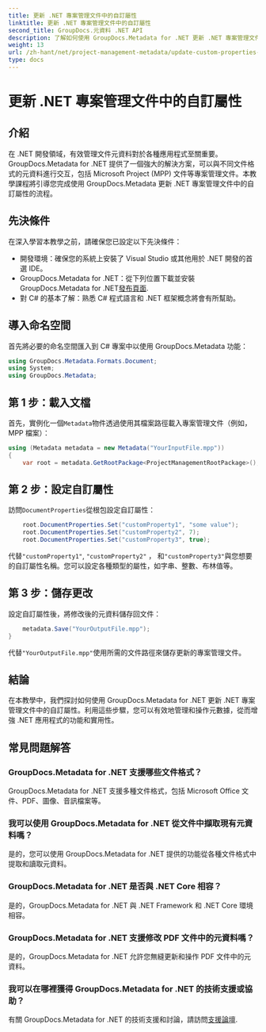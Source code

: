 ```yaml
---
title: 更新 .NET 專案管理文件中的自訂屬性
linktitle: 更新 .NET 專案管理文件中的自訂屬性
second_title: GroupDocs.元資料 .NET API
description: 了解如何使用 GroupDocs.Metadata for .NET 更新 .NET 專案管理文件中的自訂屬性。增強應用程式中的元資料管理。
weight: 13
url: /zh-hant/net/project-management-metadata/update-custom-properties-project-management-documents/
type: docs
---
```

# 更新 .NET 專案管理文件中的自訂屬性

## 介紹
在 .NET 開發領域，有效管理文件元資料對於各種應用程式至關重要。 GroupDocs.Metadata for .NET 提供了一個強大的解決方案，可以與不同文件格式的元資料進行交互，包括 Microsoft Project (MPP) 文件等專案管理文件。本教學課程將引導您完成使用 GroupDocs.Metadata 更新 .NET 專案管理文件中的自訂屬性的流程。
## 先決條件
在深入學習本教學之前，請確保您已設定以下先決條件：
- 開發環境：確保您的系統上安裝了 Visual Studio 或其他用於 .NET 開發的首選 IDE。
-  GroupDocs.Metadata for .NET：從下列位置下載並安裝 GroupDocs.Metadata for .NET[發布頁面](https://releases.groupdocs.com/metadata/net/).
- 對 C# 的基本了解：熟悉 C# 程式語言和 .NET 框架概念將會有所幫助。

## 導入命名空間
首先將必要的命名空間匯入到 C# 專案中以使用 GroupDocs.Metadata 功能：
```csharp
using GroupDocs.Metadata.Formats.Document;
using System;
using GroupDocs.Metadata;
```
## 第 1 步：載入文檔
首先，實例化一個`Metadata`物件透過使用其檔案路徑載入專案管理文件（例如，MPP 檔案）：
```csharp
using (Metadata metadata = new Metadata("YourInputFile.mpp"))
{
    var root = metadata.GetRootPackage<ProjectManagementRootPackage>();
```
## 第 2 步：設定自訂屬性
訪問`DocumentProperties`從根包設定自訂屬性：
```csharp
    root.DocumentProperties.Set("customProperty1", "some value");
    root.DocumentProperties.Set("customProperty2", 7);
    root.DocumentProperties.Set("customProperty3", true);
```
代替`"customProperty1"`, `"customProperty2"` ， 和`"customProperty3"`與您想要的自訂屬性名稱。您可以設定各種類型的屬性，如字串、整數、布林值等。
## 第 3 步：儲存更改
設定自訂屬性後，將修改後的元資料儲存回文件：
```csharp
    metadata.Save("YourOutputFile.mpp");
}
```
代替`"YourOutputFile.mpp"`使用所需的文件路徑來儲存更新的專案管理文件。

## 結論
在本教學中，我們探討如何使用 GroupDocs.Metadata for .NET 更新 .NET 專案管理文件中的自訂屬性。利用這些步驟，您可以有效地管理和操作元數據，從而增強 .NET 應用程式的功能和實用性。

## 常見問題解答
### GroupDocs.Metadata for .NET 支援哪些文件格式？
GroupDocs.Metadata for .NET 支援多種文件格式，包括 Microsoft Office 文件、PDF、圖像、音訊檔案等。
### 我可以使用 GroupDocs.Metadata for .NET 從文件中擷取現有元資料嗎？
是的，您可以使用 GroupDocs.Metadata for .NET 提供的功能從各種文件格式中提取和讀取元資料。
### GroupDocs.Metadata for .NET 是否與 .NET Core 相容？
是的，GroupDocs.Metadata for .NET 與 .NET Framework 和 .NET Core 環境相容。
### GroupDocs.Metadata for .NET 支援修改 PDF 文件中的元資料嗎？
是的，GroupDocs.Metadata for .NET 允許您無縫更新和操作 PDF 文件中的元資料。
### 我可以在哪裡獲得 GroupDocs.Metadata for .NET 的技術支援或協助？
有關 GroupDocs.Metadata for .NET 的技術支援和討論，請訪問[支援論壇](https://forum.groupdocs.com/c/metadata/14).